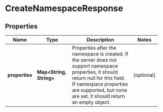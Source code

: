 

# CreateNamespaceResponse


## Properties

| Name | Type | Description | Notes |
|------------ | ------------- | ------------- | -------------|
|**properties** | **Map&lt;String, String&gt;** | Properties after the namespace is created.  If the server does not support namespace properties, it should return null for this field. If namespace properties are supported, but none are set, it should return an empty object.  |  [optional] |



